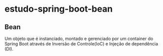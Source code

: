 # estudo-spring-boot-bean

## Bean
<p>Um objeto que é instanciado, montado e gerenciado por um container do Spring Boot através de Inversão de Controle(IoC) e Injeção de dependência (DI).</p>

